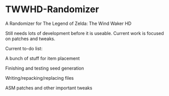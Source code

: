 # TWWHD-Randomizer
A Randomizer for The Legend of Zelda: The Wind Waker HD

Still needs lots of development before it is useable. Current work is focused on patches and tweaks.

Current to-do list:

A bunch of stuff for item placement

Finishing and testing seed generation

Writing/repacking/replacing files

ASM patches and other important tweaks
